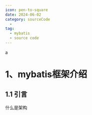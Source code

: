 ```yaml
---
icon: pen-to-square
date: 2024-06-02
category: sourceCode
  - 
tag:
  - mybatis
  - source code
---
```

a
# 1、mybatis框架介绍

## 1.1 引言

什么是架构